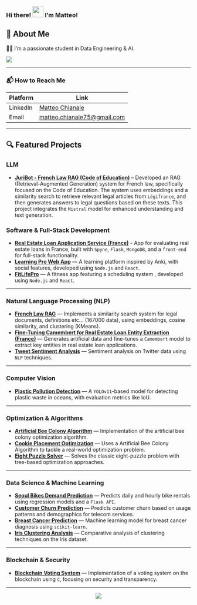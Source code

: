 ### Hi there! <img src="https://raw.githubusercontent.com/MartinHeinz/MartinHeinz/master/wave.gif" width="30px"> I’m Matteo!

<h2>💫 About Me</h2>

👨‍🎓 I’m a passionate student in Data Engineering & AI.

![](https://komarev.com/ghpvc/?username=mchianale&label=VISITORS)

---

<h3>📬 How to Reach Me</h3>

| Platform  | Link |
|-----------|------|
| LinkedIn  | [Matteo Chianale](https://www.linkedin.com/in/matteo-chianale/) |
| Email     | matteo.chianale75@gmail.com |

---

<h2>🔍 Featured Projects</h2>

### 

### LLM 
- **[JuriBot - French Law RAG (Code of Education)](https://github.com/mchianale/juriBot)** – Developed an RAG (Retrieval-Augmented Generation) system for French law, specifically focused on the Code of Education. The system uses embeddings and a similarity search to retrieve relevant legal articles from `Légifrance`, and then generates answers to legal questions based on these texts. This project integrates the `Mistral` model for enhanced understanding and text generation.

### Software & Full-Stack Development
- **[Real Estate Loan Application Service (France)](https://github.com/mchianale/loan_request_application)** - App for evaluating real estate loans in France, built with `Spyne`, `Flask`, `MongoDB`, and a `front-end` for full-stack functionality.
- **[Learning Pro Web App](https://github.com/mchianale/Learning_Pro_Web_App)** — A learning platform inspired by Anki, with social features, developed using `Node.js` and `React`.
- **[FitLifePro](https://github.com/mchianale/fitlifepro)** — A fitness app featuring a scheduling system , developed using `Node.js` and `React`.

---

### Natural Language Processing (NLP)
- **[French Law RAG](https://github.com/mchianale/RAG_droitFr)** — Implements a similarity search system for legal documents, definitions etc... (167000 data), using embeddings, cosine similarity, and clustering (KMeans).
- **[Fine-Tuning Camembert for Real Estate Loan Entity Extraction (France)](https://github.com/mchianale/camemBERT-entities-extraction)**  — Generates artificial data and fine-tunes a `Camembert` model to extract key entities in real estate loan applications.
- **[Tweet Sentiment Analysis](https://github.com/mchianale/tweet_sentiment_analysis)** — Sentiment analysis on Twitter data using `NLP` techniques.

---

### Computer Vision
- **[Plastic Pollution Detection](https://github.com/mchianale/Plastic-Pollution-Detection/tree/main)** — A `YOLOv11`-based model for detecting plastic waste in oceans, with evaluation metrics like IoU.

---

### Optimization & Algorithms
- **[Artificial Bee Colony Algorithm](https://github.com/mchianale/artificial_bee_colony)** — Implementation of the artificial bee colony optimization algorithm.
- **[Cookie Placement Optimization](https://github.com/mchianale/Cookie-placement-optimization)** — Uses a Artificial Bee Colony Algorithm to tackle a real-world optimization problem.
- **[Eight Puzzle Solver](https://github.com/mchianale/Eightpuzzle_Solver)** — Solves the classic eight-puzzle problem with tree-based optimization approaches.

---

### Data Science & Machine Learning
- **[Seoul Bikes Demand Prediction](https://github.com/mchianale/seoul_bikes_predictions)** — Predicts daily and hourly bike rentals using regression models and a `Flask API`.
- **[Customer Churn Prediction](https://github.com/mchianale/telco_churn)** — Predicts customer churn based on usage patterns and demographics for telecom services.
- **[Breast Cancer Prediction](https://github.com/mchianale/Breast-Cancer-Prediction)** — Machine learning model for breast cancer diagnosis using `scikit-learn`.
- **[Iris Clustering Analysis](https://github.com/mchianale/Iris_Clustering_Analysis)** — Comparative analysis of clustering techniques on the Iris dataset.

---

### Blockchain & Security
- **[Blockchain Voting System](https://github.com/mchianale/voting-system-using-blockchain)** — Implementation of a voting system on the blockchain using `C`, focusing on security and transparency.

---

<div align="center">
  <img src="https://github-readme-stats.vercel.app/api/top-langs/?username=mchianale&theme=dark&hide_border=true&include_all_commits=true&count_private=true&layout=compact" />
</div>
